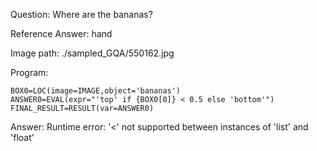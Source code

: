 Question: Where are the bananas?

Reference Answer: hand

Image path: ./sampled_GQA/550162.jpg

Program:

```
BOX0=LOC(image=IMAGE,object='bananas')
ANSWER0=EVAL(expr="'top' if {BOX0[0]} < 0.5 else 'bottom'")
FINAL_RESULT=RESULT(var=ANSWER0)
```
Answer: Runtime error: '<' not supported between instances of 'list' and 'float'

